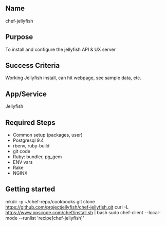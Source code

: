 ## Name
chef-jellyfish

## Purpose
To install and configure the jellyfish API & UX server

## Success Criteria
Working Jellyfish install, can hit webpage, see sample data, etc.

## App/Service
Jellyfish

## Required Steps
* Common setup (packages, user)
* Postgresql 9.4
* rbenv, ruby-build
* git code
* Ruby: bundler, pg_gem
* ENV vars
* Rake
* NGINX


## Getting started
mkdir -p ~/chef-repo/cookbooks
git clone https://github.com/projectjellyfish/chef-jellyfish.git
curl -L https://www.opscode.com/chef/install.sh | bash
sudo chef-client --local-mode --runlist 'recipe[chef-jellyfish]'
